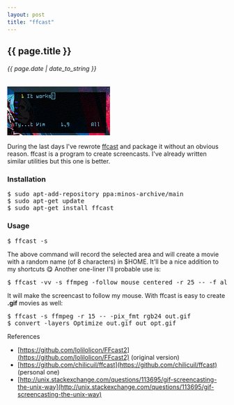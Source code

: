 ```yaml
---
layout: post
title: "ffcast"
---
```


## {{ page.title }}

###### {{ page.date | date_to_string }}

**[![](/assets/img/ffcast.gif)](/assets/img/ffcast.gif)**

During the last days I've rewrote [ffcast](https://github.com/lolilolicon/FFcast2) and package it without an obvious reason. ffcast is a program to create screencasts. I've already written similar utilities but this one is better.

### Installation

<pre class="sh_sh">
$ sudo apt-add-repository ppa:minos-archive/main
$ sudo apt-get update
$ sudo apt-get install ffcast
</pre>

### Usage

<pre class="sh_sh">
$ ffcast -s
</pre>

The above command will record the selected area and will create a movie with a random name (of 8 characters) in $HOME. It'll be a nice addition to my shortcuts &#128523; Another one-liner I'll probable use is:

<pre class="sh_sh">
$ ffcast -vv -s ffmpeg -follow_mouse centered -r 25 -- -f alsa -i hw:0 -vcodec libx264 cast.mkv
</pre>

It will make the screencast to follow my mouse. With ffcast is easy to create **.gif** movies as well:

<pre class="sh_sh">
$ ffcast -s ffmpeg -r 15 -- -pix_fmt rgb24 out.gif 
$ convert -layers Optimize out.gif out_opt.gif
</pre>

References

- [https://github.com/lolilolicon/FFcast2](https://github.com/lolilolicon/FFcast2) (original version)
- [https://github.com/chilicuil/ffcast](https://github.com/chilicuil/ffcast) (personal one)
- [http://unix.stackexchange.com/questions/113695/gif-screencasting-the-unix-way](http://unix.stackexchange.com/questions/113695/gif-screencasting-the-unix-way)
